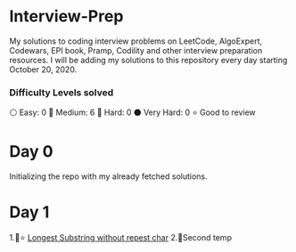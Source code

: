 # Interview-Prep
My solutions to coding interview problems on LeetCode, AlgoExpert, Codewars, EPI book, Pramp, Codility and other interview preparation resources. I will be adding my solutions to this repository every day starting October 20, 2020.

### Difficulty Levels solved

⚪ Easy: 0
🔵 Medium: 6
🔴 Hard: 0
⚫ Very Hard: 0
⭐ Good to review

# Day 0
Initializing the repo with my already fetched solutions.

# Day 1
1.🔵⭐ [Longest Substring without repest char](https://github.com/iam-aniket/DynamicProgramming/blob/master/AlgoExpert-BasicDP/11.%20Longest%20String%20Chain/Longest%20String%20Chain.cpp)
2.🔵Second temp

